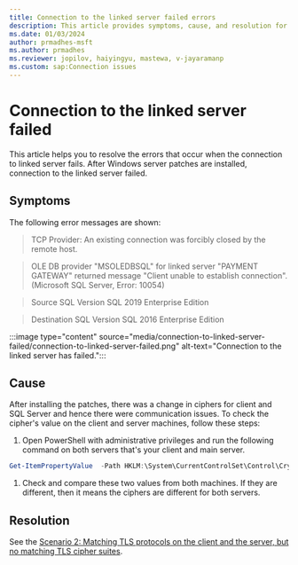 ```yaml
---
title: Connection to the linked server failed errors
description: This article provides symptoms, cause, and resolution for troubleshooting the error that occurs when there is a failure in connecting to the linked server.
ms.date: 01/03/2024
author: prmadhes-msft
ms.author: prmadhes
ms.reviewer: jopilov, haiyingyu, mastewa, v-jayaramanp
ms.custom: sap:Connection issues
---
```


# Connection to the linked server failed

This article helps you to resolve the errors that occur when the connection to linked server fails. After Windows server patches are installed, connection to the linked server failed.

## Symptoms

The following error messages are shown:

> TCP Provider: An existing connection was forcibly closed by the remote host.

> OLE DB provider "MSOLEDBSQL" for linked server "PAYMENT GATEWAY" returned message "Client unable to establish connection". (Microsoft SQL Server, Error: 10054)

> Source SQL Version SQL 2019 Enterprise Edition

> Destination SQL Version SQL 2016 Enterprise Edition

  :::image type="content" source="media/connection-to-linked-server-failed/connection-to-linked-server-failed.png" alt-text="Connection to the linked server has failed.":::

## Cause

After installing the patches, there was a change in ciphers for client and SQL Server and hence there were communication issues. To check the cipher's value on the client and server machines, follow these steps:

1. Open PowerShell with administrative privileges and run the following command on both servers that's your client and main server.

 ```powershell
 Get-ItemPropertyValue  -Path HKLM:\System\CurrentControlSet\Control\Cryptography\Configuration\Local\SSL\00010002\ -Name Functions
 ```

1. Check and compare these two values from both machines. If they are different, then it means the ciphers are different for both servers.

## Resolution

See the [Scenario 2: Matching TLS protocols on the client and the server, but no matching TLS cipher suites](tls-exist-connection-closed.md).
